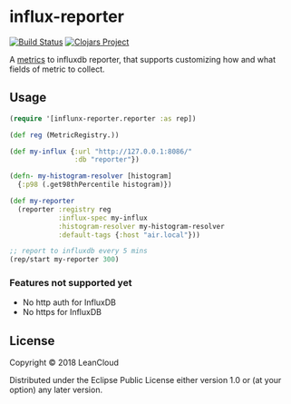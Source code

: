 # influx-reporter

[![Build Status](https://travis-ci.org/juvenn/influx-reporter.svg?branch=master)](https://travis-ci.org/juvenn/influx-reporter)
[![Clojars Project](https://img.shields.io/clojars/v/influx-reporter.svg)](https://clojars.org/influx-reporter)

A [metrics](https://github.com/dropwizard/metrics) to influxdb reporter, that supports customizing
how and what fields of metric to collect.

## Usage

```clojure
(require '[influnx-reporter.reporter :as rep])

(def reg (MetricRegistry.))

(def my-influx {:url "http://127.0.0.1:8086/"
                :db "reporter"})

(defn- my-histogram-resolver [histogram]
  {:p98 (.get98thPercentile histogram)})

(def my-reporter
  (reporter :registry reg
            :influx-spec my-influx
            :histogram-resolver my-histogram-resolver
            :default-tags {:host "air.local"}))

;; report to influxdb every 5 mins
(rep/start my-reporter 300)
```


### Features not supported yet

* No http auth for InfluxDB
* No https for InfluxDB

## License

Copyright © 2018 LeanCloud

Distributed under the Eclipse Public License either version 1.0 or (at
your option) any later version.
